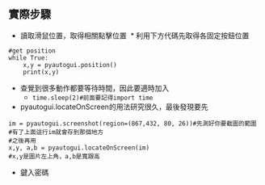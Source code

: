 ## 實際步驟
* 讀取滑鼠位置，取得相關點擊位置
  * 利用下方代碼先取得各固定按鈕位置
```
#get position
while True:
    x,y = pyautogui.position()
    print(x,y)
```
* 查覺到很多動作都要等待時間，因此要適時加入
  * `time.sleep(2)#前面要記得import time`
* pyautogui.locateOnScreen的用法研究很久，最後發現要先
```
im = pyautogui.screenshot(region=(867,432, 80, 26))#先測好你要截圖的範圍
#有了上面這行im就會存到那個地方
#之後再用
x,y, a,b = pyautogui.locateOnScreen(im)
#x,y是圖片左上角，a,b是寬跟高
```

* 鍵入密碼
